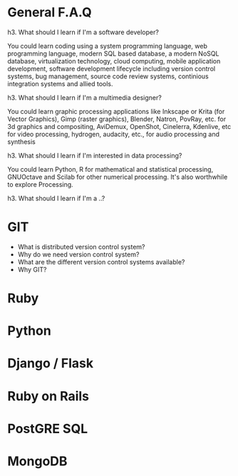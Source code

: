 # General F.A.Q

h3. What should I learn if I'm a software developer?

You could learn coding using a system programming language, web programming language, modern SQL based database, a modern NoSQL database, virtualization technology, cloud computing, mobile application development, software development lifecycle including version control systems, bug management, source code review systems, continious integration systems and allied tools.

h3. What should I learn if I'm a multimedia designer?

You could learn graphic processing applications like Inkscape or Krita (for Vector Graphics), Gimp (raster graphics), Blender, Natron, PovRay, etc. for 3d graphics and compositing, AviDemux, OpenShot, Cinelerra, Kdenlive, etc for video processing, hydrogen, audacity, etc., for audio processing and synthesis

h3. What should I learn if I'm interested in data processing?

You could learn Python, R for mathematical and statistical processing, GNUOctave and Scilab for other numerical processing. It's also worthwhile to explore Processing.

h3. What should I learn if I'm a ..?


# GIT
- What is distributed version control system?
- Why do we need version control system?
- What are the different version control systems available?
- Why GIT?

# Ruby 

# Python

# Django / Flask

# Ruby on Rails

# PostGRE SQL

# MongoDB


